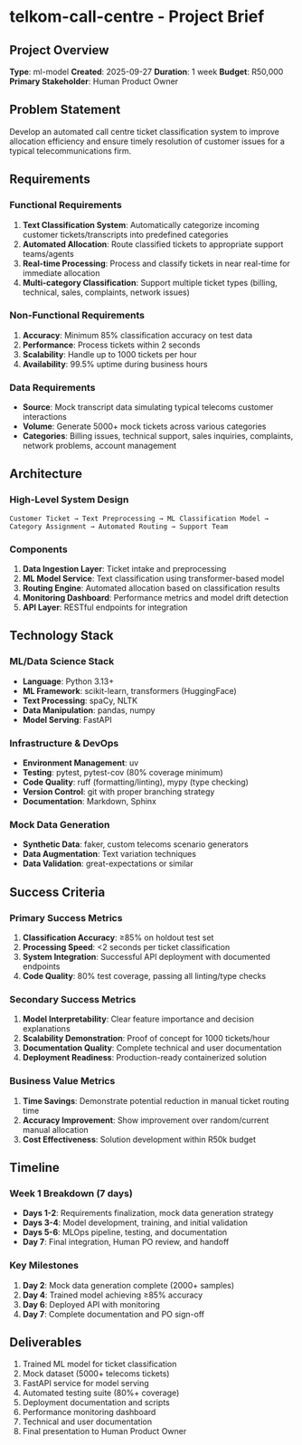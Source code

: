 # telkom-call-centre - Project Brief

## Project Overview

**Type**: ml-model
**Created**: 2025-09-27
**Duration**: 1 week
**Budget**: R50,000
**Primary Stakeholder**: Human Product Owner

## Problem Statement

Develop an automated call centre ticket classification system to improve allocation efficiency and ensure timely resolution of customer issues for a typical telecommunications firm.

## Requirements

### Functional Requirements

1. **Text Classification System**: Automatically categorize incoming customer tickets/transcripts into predefined categories
2. **Automated Allocation**: Route classified tickets to appropriate support teams/agents
3. **Real-time Processing**: Process and classify tickets in near real-time for immediate allocation
4. **Multi-category Classification**: Support multiple ticket types (billing, technical, sales, complaints, network issues)

### Non-Functional Requirements

1. **Accuracy**: Minimum 85% classification accuracy on test data
2. **Performance**: Process tickets within 2 seconds
3. **Scalability**: Handle up to 1000 tickets per hour
4. **Availability**: 99.5% uptime during business hours

### Data Requirements

- **Source**: Mock transcript data simulating typical telecoms customer interactions
- **Volume**: Generate 5000+ mock tickets across various categories
- **Categories**: Billing issues, technical support, sales inquiries, complaints, network problems, account management

## Architecture

### High-Level System Design

```text
Customer Ticket → Text Preprocessing → ML Classification Model → Category Assignment → Automated Routing → Support Team
```

### Components

1. **Data Ingestion Layer**: Ticket intake and preprocessing
2. **ML Model Service**: Text classification using transformer-based model
3. **Routing Engine**: Automated allocation based on classification results
4. **Monitoring Dashboard**: Performance metrics and model drift detection
5. **API Layer**: RESTful endpoints for integration

## Technology Stack

### ML/Data Science Stack

- **Language**: Python 3.13+
- **ML Framework**: scikit-learn, transformers (HuggingFace)
- **Text Processing**: spaCy, NLTK
- **Data Manipulation**: pandas, numpy
- **Model Serving**: FastAPI

### Infrastructure & DevOps

- **Environment Management**: uv
- **Testing**: pytest, pytest-cov (80% coverage minimum)
- **Code Quality**: ruff (formatting/linting), mypy (type checking)
- **Version Control**: git with proper branching strategy
- **Documentation**: Markdown, Sphinx

### Mock Data Generation

- **Synthetic Data**: faker, custom telecoms scenario generators
- **Data Augmentation**: Text variation techniques
- **Data Validation**: great-expectations or similar

## Success Criteria

### Primary Success Metrics

1. **Classification Accuracy**: ≥85% on holdout test set
2. **Processing Speed**: <2 seconds per ticket classification
3. **System Integration**: Successful API deployment with documented endpoints
4. **Code Quality**: 80% test coverage, passing all linting/type checks

### Secondary Success Metrics

1. **Model Interpretability**: Clear feature importance and decision explanations
2. **Scalability Demonstration**: Proof of concept for 1000 tickets/hour
3. **Documentation Quality**: Complete technical and user documentation
4. **Deployment Readiness**: Production-ready containerized solution

### Business Value Metrics

1. **Time Savings**: Demonstrate potential reduction in manual ticket routing time
2. **Accuracy Improvement**: Show improvement over random/current manual allocation
3. **Cost Effectiveness**: Solution development within R50k budget

## Timeline

### Week 1 Breakdown (7 days)

- **Days 1-2**: Requirements finalization, mock data generation strategy
- **Days 3-4**: Model development, training, and initial validation
- **Days 5-6**: MLOps pipeline, testing, and documentation
- **Day 7**: Final integration, Human PO review, and handoff

### Key Milestones

1. **Day 2**: Mock data generation complete (2000+ samples)
2. **Day 4**: Trained model achieving ≥85% accuracy
3. **Day 6**: Deployed API with monitoring
4. **Day 7**: Complete documentation and PO sign-off

## Deliverables

1. Trained ML model for ticket classification
2. Mock dataset (5000+ telecoms tickets)
3. FastAPI service for model serving
4. Automated testing suite (80%+ coverage)
5. Deployment documentation and scripts
6. Performance monitoring dashboard
7. Technical and user documentation
8. Final presentation to Human Product Owner
